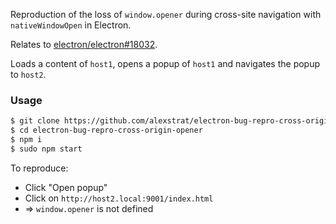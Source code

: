 Reproduction of the loss of `window.opener` during cross-site navigation with `nativeWindowOpen` in Electron.

Relates to [electron/electron#18032](https://github.com/electron/electron/issues/18032).

Loads a content of `host1`, opens a popup of `host1` and navigates the popup to `host2`.

### Usage

```sh
$ git clone https://github.com/alexstrat/electron-bug-repro-cross-origin-opener.git
$ cd electron-bug-repro-cross-origin-opener
$ npm i
$ sudo npm start
```

To reproduce:
- Click "Open popup"
- Click on `http://host2.local:9001/index.html`
- => `window.opener` is not defined